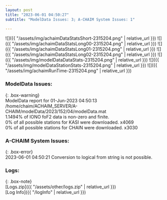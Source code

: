 ```yaml
---
layout: post
title: "2023-06-01 04:50:27"
subtitle: "ModelData Issues: 3; A-CHAIM System Issues: 1"

---
```


![]({{ "/assets/img/achaimDataStatsShort-2315204.png" | relative_url }})
![]({{ "/assets/img/achaimDataStatsLong00-2315204.png" | relative_url }})
![]({{ "/assets/img/achaimDataStatsLong01-2315204.png" | relative_url }})
![]({{ "/assets/img/achaimDataStatsLong02-2315204.png" | relative_url }})
![]({{ "/assets/img/modelDataDataStats-2315204.png" | relative_url }})
![]({{ "/assets/img/modelDataStationStats-2315204.png" | relative_url }})
![]({{ "/assets/img/achaimRunTime-2315204.png" | relative_url }})


### ModelData Issues:  
  
{: .box-warning}  
 ModelData report for 01-Jun-2023 04:50:13   
 /home/chaim/ACHAIM_SERVER/A-CHAIM/modelData/2023/152/04/modelData.mat   
 1.1494% of IONO foF2 data is non-zero and finite.   
 0% of all possible stations for KASI were downloaded. x4069   
 0% of all possible stations for CHAIN were downloaded. x3030   
  
### A-CHAIM System Issues:  
  
{: .box-error}  
2023-06-01 04:50:21 Conversion to logical from string is not possible.  

### Logs:  
  
{: .box-note}  
[Logs.zip]({{ "/assets/other/logs.zip" | relative_url }})  
[Log Info]({{ "/logInfo" | relative_url }})  
